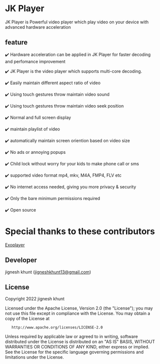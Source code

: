 # JK Player
JK Player is Powerful video player which play video on your device with advanced hardware acceleration

 ## feature
✔️ Hardware acceleration can be applied in JK Player for faster decoding and perfomance improvement

✔️ JK Player is the video player which supports multi-core decoding.

✔️ Easily maintain different aspect ratio of video

✔️ Using touch gestures throw maintain video sound

✔️ Using touch gestures throw maintain video seek position

✔️ Normal and full screen display

✔️ maintain playlist of video

✔️ automatically maintain screen oriention based on video size

✔️ No ads or annoying popups

✔️ Child lock without worry for your kids to make phone call or sms

✔️ supported video format mp4, mkv, M4A, FMP4, FLV etc

✔️ No internet access needed, giving you more privacy & security

✔️ Only the bare minimum permissions required

✔️ Open source

 # Special thanks to these contributors
[Exoplayer](https://github.com/google/ExoPlayer)
 
##  Developer
  jignesh khunt
  (jigneshkhunt13@gmail.com)
  
  
## License
   Copyright 2022 jignesh khunt

   Licensed under the Apache License, Version 2.0 (the "License");
   you may not use this file except in compliance with the License.
   You may obtain a copy of the License at

       http://www.apache.org/licenses/LICENSE-2.0

   Unless required by applicable law or agreed to in writing, software
   distributed under the License is distributed on an "AS IS" BASIS,
   WITHOUT WARRANTIES OR CONDITIONS OF ANY KIND, either express or implied.
   See the License for the specific language governing permissions and
   limitations under the License.
